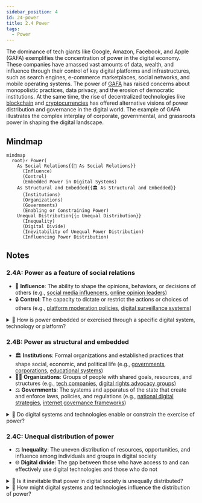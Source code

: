 ```yaml
---
sidebar_position: 4
id: 24-power
title: 2.4 Power
tags:
  - Power
---
```


The dominance of tech giants like Google, Amazon, Facebook, and Apple (GAFA) exemplifies the concentration of power in the digital economy. These companies have amassed vast amounts of data, wealth, and influence through their control of key digital platforms and infrastructures, such as search engines, e-commerce marketplaces, social networks, and mobile operating systems. The power of [GAFA](https://www.nytimes.com/interactive/2022/10/18/technology/free-ad-instagram-facebook-snapchat.html) has raised concerns about monopolistic practices, data privacy, and the erosion of democratic institutions. At the same time, the rise of decentralized technologies like [blockchain](https://www.forbes.com/advisor/investing/cryptocurrency/blockchain-explained/) and [cryptocurrencies](https://www.nytimes.com/2023/03/20/technology/sam-bankman-fried-crypto-blockchain.html) has offered alternative visions of power distribution and governance in the digital world. The example of GAFA illustrates the complex interplay of corporate, governmental, and grassroots power in shaping the digital landscape.

## Mindmap

```mermaid
mindmap
  root)⚡ Power(
    As Social Relations{{👥 As Social Relations}}
      (Influence)
      (Control)
      (Embedded Power in Digital Systems)
    As Structural and Embedded{{🏛️ As Structural and Embedded}}
      (Institutions)
      (Organizations)
      (Governments)
      (Enabling or Constraining Power)
    Unequal Distribution{{⚖️ Unequal Distribution}}
      (Inequality)
      (Digital Divide)
      (Inevitability of Unequal Power Distribution)
      (Influencing Power Distribution)
```

## Notes

### 2.4A: Power as a feature of social relations
   - 💬 **Influence**: The ability to shape the opinions, behaviors, or decisions of others (e.g., [social media influencers](https://www.nytimes.com/2023/01/06/technology/influencer-social-media-culture.html), [online opinion leaders](https://www.forbes.com/sites/forbesagencycouncil/2022/07/07/the-rise-of-the-micro-influencer-in-a-post-pandemic-world/?sh=4ba22e1a1cf6))
   - 🔒 **Control**: The capacity to dictate or restrict the actions or choices of others (e.g., [platform moderation policies](https://transparency.fb.com/policies/community-standards/), [digital surveillance systems](https://www.eff.org/issues/mass-surveillance-technologies))

<details>
  <summary>🧠 How is power embedded or exercised through a specific digital system, technology or platform?</summary>
- 📈 Algorithmic curation and recommendation systems that shape user attention and preferences
- 📊 Data collection and analysis that enables targeted advertising, profiling, and manipulation
- 📜 Platform policies and design choices that govern user behavior and expression
- 💻 Technological infrastructure and standards that determine access, interoperability, and innovation
</details>

### 2.4B: Power as structural and embedded
   - 🏛️ **Institutions**: Formal organizations and established practices that shape social, economic, and political life (e.g., [governments](https://www.whitehouse.gov/briefing-room/presidential-actions/2022/07/28/executive-order-on-advancing-biotechnology-and-biomanufacturing-innovation-for-a-sustainable-safe-and-secure-american-bioeconomy/), [corporations](https://www.theverge.com/22991763/amazon-meta-microsoft-trillion-dollar-companies-big-tech-apple-google-facebook), [educational systems](https://www.edweek.org/technology/how-has-digital-learning-changed-education/2022/03))
   - 👩‍💼 **Organizations**: Groups of people with shared goals, resources, and structures (e.g., [tech companies](https://www.visualcapitalist.com/tech-giants-big-tech-trillion-dollar-companies/), [digital rights advocacy groups](https://www.eff.org/))
   - ⚖️ **Governments**: The systems and apparatus of the state that create and enforce laws, policies, and regulations (e.g., [national digital strategies](https://digital-strategy.ec.europa.eu/en/policies/countries-digitisation-governance), [internet governance frameworks](https://www.intgovforum.org/multilingual/))

<details>
  <summary>🧠 Do digital systems and technologies enable or constrain the exercise of power?</summary>
- 💪 Empowerment of individuals and communities through access to information, communication, and resources
- 🏦 Concentration of power in the hands of a few dominant platforms, companies, or governments
- 👁️ Creation of new forms of surveillance, control, and manipulation through digital means
- 🔥 Disruption of traditional power structures and emergence of new forms of grassroots activism and resistance
</details>

### 2.4C: Unequal distribution of power
   - ⚖️ **Inequality**: The uneven distribution of resources, opportunities, and influence among individuals and groups in digital society
   - 🌐 **Digital divide**: The gap between those who have access to and can effectively use digital technologies and those who do not

<details>
  <summary>🧠 Is it inevitable that power in digital society is unequally distributed?</summary>
- ⌛ Historical and structural factors that shape the development and adoption of digital technologies
- 🧱 Economic and social inequalities that are reproduced or amplified in digital contexts
- 📚 Differences in digital literacy, skills, and cultural capital that influence online participation and influence
- ✖️ Intersectional nature of digital inequalities, reflecting broader patterns of marginalization and privilege
</details>

<details>
  <summary>🧠 How might digital systems and technologies influence the distribution of power?</summary>
- 🗳️ Democratization of access to information, communication, and creative tools
- 🏢 Monopolization of digital infrastructure and platforms by a few dominant actors
- 📉 Algorithmic bias and discrimination that reinforces existing social hierarchies and prejudices
- ✊ Digital activism and collective action that challenges and reshapes power relations
- 🔗 Emerging technologies (e.g., blockchain, decentralized networks) that enable new forms of distributed power and governance
</details>

